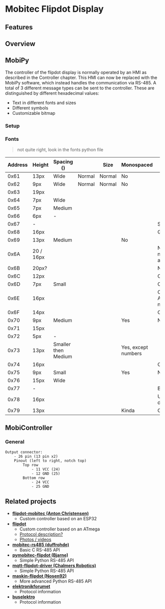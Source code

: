 # Mobitec Flipdot Display

## Features

## Overview

## MobiPy

The controller of the flipdot display is normally operated by an HMI as described in the Controller chapter. This HMI can now be replaced with the MobiPy software, which instead handles the communication via RS-485. A total of 3 different message types can be sent to the controller. These are distinguished by different hexadecimal values:

- Text in different fonts and sizes
- Different symbols
- Customizable bitmap

### Setup

### Fonts

> not quite right, look in the fonts python file

| Address | Height    | Spacing ()          |        | Size   | Monospaced          | Note                                        |
|---------|-----------|---------------------|--------|--------|---------------------|---------------------------------------------|
| 0x61    | 13px      | Wide                | Normal | Normal | No                  |                                             |
| 0x62    | 9px       | Wide                | Normal | Normal | No                  |                                             |
| 0x63    | 19px      |                     |        |        |                     |                                             |
| 0x64    | 7px       | Wide                |        |        |                     |                                             |
| 0x65    | 7px       | Medium              |        |        |                     |                                             |
| 0x66    | 6px       | -                   |        |        |                     |                                             |
| 0x67    | -         |                     |        |        |                     | Symbols                                     |
| 0x68    | 16px      |                     |        |        |                     | Gg not in line                              |
| 0x69    | 13px      | Medium              |        |        | No                  |                                             |
| 0x6A    | 20 / 16px |                     |        |        |                     | No lowercase, numbers 20px and letters 16px |
| 0x6B    | 20px?     |                     |        |        |                     | No lowercase                                |
| 0x6C    | 12px      |                     |        |        |                     | Only numbers                                |
| 0x6D    | 7px       | Small               |        |        |                     | Only uppercase                              |
| 0x6E    | 16px      |                     |        |        |                     | Only uppercase A, B and numbers             |
| 0x6F    | 14px      |                     |        |        |                     | Only numbers                                |
| 0x70    | 9px       | Medium              |        |        | Yes                 | No lowercase                                |
| 0x71    | 15px      |                     |        |        |                     |                                             |
| 0x72    | 5px       | -                   |        |        |                     |                                             |
| 0x73    | 13px      | Smaller then Medium |        |        | Yes, except numbers |                                             |
| 0x74    | 16px      |                     |        |        |                     | Only Numbers                                |
| 0x75    | 9px       | Small               |        |        | Yes                 | No lowercase                                |
| 0x76    | 15px      | Wide                |        |        |                     |                                             |
| 0x77    | -         |                     |        |        |                     | Bitmap                                      |
| 0x78    | 16px      |                     |        |        |                     | Upper/lowercase different hight             |
| 0x79    | 13px      |                     |        |        | Kinda               | Only numbers                                |

## MobiController

### General

```
Output connector:
	- 26 pin (13 pin x2)
	Pinout (left to right, notch top)
		Top row
			- 11 VCC (24)
			- 12 GND (25)
		Bottom row
			- 24 VCC
			- 25 GND
```

## Related projects

- **[flipdot-mobitec (Anton Christensen)](https://github.com/anton-christensen/flipdot-mobitec)**
    - Custom controller based on an ESP32
- **[flipdot](https://github.com/openspaceaarhus/flipdot)**
    - Custom controller based on an ATmega
    - [Protocol description?](https://groups.google.com/g/openspaceaarhus/c/YMDPcS3pnHA)
    - [Photos / videos](https://www.vagrearg.org/content/dotflipctl)
- **[mobitec-rs485 (duffrohde)](https://github.com/duffrohde/mobitec-rs485)**
    - Basic C RS-485 API
- **[pymobitec-flipdot (Bjarne)](https://github.com/bjarnekvae/pymobitec-flipdot)**
    - Simple Python RS-485 API
- **[mqtt-flipdot-driver (Chalmers Robotics)](https://github.com/ChalmersRobotics/mqtt-flipdot-driver)**
    - Simple Python RS-485 API
- **[maskin-flipdot (Nosen92)](https://github.com/Nosen92/maskin-flipdot)**
    - More advanced Python RS-485 API
- [**elektronikforumet**](https://elektronikforumet.com/forum/viewtopic.php?t=65264)
    - Protocol information
- [**buselektro**](https://www.busselektro.no/tips-og-funksjonsbeskrivelser/mobitec-rs485/)
    - Protocol information